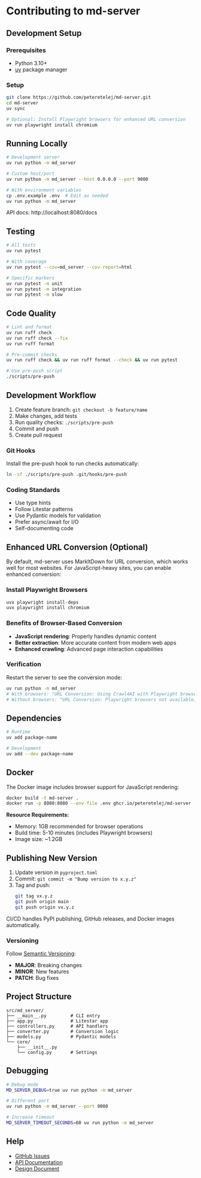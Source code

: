 # Contributing to md-server

## Development Setup

### Prerequisites

- Python 3.10+
- [uv](https://docs.astral.sh/uv/) package manager

### Setup

```bash
git clone https://github.com/peteretelej/md-server.git
cd md-server
uv sync

# Optional: Install Playwright browsers for enhanced URL conversion
uv run playwright install chromium
```

## Running Locally

```bash
# Development server
uv run python -m md_server

# Custom host/port
uv run python -m md_server --host 0.0.0.0 --port 9000

# With environment variables
cp .env.example .env  # Edit as needed
uv run python -m md_server
```

API docs: http://localhost:8080/docs

## Testing

```bash
# All tests
uv run pytest

# With coverage
uv run pytest --cov=md_server --cov-report=html

# Specific markers
uv run pytest -m unit
uv run pytest -m integration
uv run pytest -m slow
```

## Code Quality

```bash
# Lint and format
uv run ruff check
uv run ruff check --fix
uv run ruff format

# Pre-commit checks
uv run ruff check && uv run ruff format --check && uv run pytest

# Use pre-push script
./scripts/pre-push
```

## Development Workflow

1. Create feature branch: `git checkout -b feature/name`
2. Make changes, add tests
3. Run quality checks: `./scripts/pre-push`
4. Commit and push
5. Create pull request

### Git Hooks

Install the pre-push hook to run checks automatically:

```bash
ln -sf ./scripts/pre-push .git/hooks/pre-push
```

### Coding Standards

- Use type hints
- Follow Litestar patterns
- Use Pydantic models for validation
- Prefer async/await for I/O
- Self-documenting code

## Enhanced URL Conversion (Optional)

By default, md-server uses MarkItDown for URL conversion, which works well for most websites. For JavaScript-heavy sites, you can enable enhanced conversion:

### Install Playwright Browsers

```bash
uvx playwright install-deps
uvx playwright install chromium
```

### Benefits of Browser-Based Conversion

- **JavaScript rendering**: Properly handles dynamic content
- **Better extraction**: More accurate content from modern web apps
- **Enhanced crawling**: Advanced page interaction capabilities

### Verification

Restart the server to see the conversion mode:

```bash
uv run python -m md_server
# With browsers: "URL Conversion: Using Crawl4AI with Playwright browsers"
# Without browsers: "URL Conversion: Playwright browsers not available, falling back to MarkItDown"
```

## Dependencies

```bash
# Runtime
uv add package-name

# Development
uv add --dev package-name
```

## Docker

The Docker image includes browser support for JavaScript rendering:

```bash
docker build -t md-server .
docker run -p 8080:8080 --env-file .env ghcr.io/peteretelej/md-server
```

**Resource Requirements:**
- Memory: 1GB recommended for browser operations
- Build time: 5-10 minutes (includes Playwright browsers)
- Image size: ~1.2GB

## Publishing New Version

1. Update version in `pyproject.toml`
2. Commit: `git commit -m "Bump version to x.y.z"`
3. Tag and push:
   ```bash
   git tag vx.y.z
   git push origin main
   git push origin vx.y.z
   ```

CI/CD handles PyPI publishing, GitHub releases, and Docker images automatically.

### Versioning

Follow [Semantic Versioning](https://semver.org/):

- **MAJOR**: Breaking changes
- **MINOR**: New features
- **PATCH**: Bug fixes

## Project Structure

```
src/md_server/
├── __main__.py         # CLI entry
├── app.py              # Litestar app
├── controllers.py      # API handlers
├── converter.py        # Conversion logic
├── models.py           # Pydantic models
└── core/
    ├── __init__.py
    └── config.py       # Settings
```

## Debugging

```bash
# Debug mode
MD_SERVER_DEBUG=true uv run python -m md_server

# Different port
uv run python -m md_server --port 9000

# Increase timeout
MD_SERVER_TIMEOUT_SECONDS=60 uv run python -m md_server
```

## Help

- [GitHub Issues](https://github.com/peteretelej/md-server/issues)
- [API Documentation](API.md)
- [Design Document](design.md)
